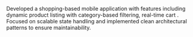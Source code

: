 Developed a shopping-based mobile application with features including dynamic product listing with category-based filtering, real-time cart . Focused on scalable state handling and implemented clean architectural patterns to ensure maintainability.

